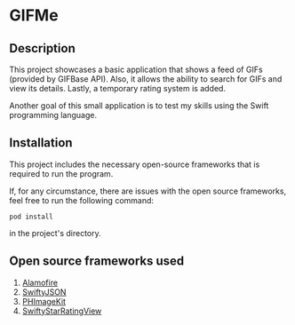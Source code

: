 # GIFMe

## Description
This project showcases a basic application that shows a feed of GIFs (provided by GIFBase API). Also, it allows the ability to search for GIFs and view its details. Lastly, a temporary rating system is added.

Another goal of this small application is to test my skills using the Swift programming language.

## Installation
This project includes the necessary open-source frameworks that is required to run the program.

If, for any circumstance, there are issues with the open source frameworks, feel free to run the following command:

```
pod install
```

in the project's directory.

## Open source frameworks used
1) [Alamofire](https://github.com/Alamofire/Alamofire)
2) [SwiftyJSON](https://github.com/SwiftyJSON/SwiftyJSON)
3) [PHImageKit](https://github.com/producthunt/PHImageKit)
4) [SwiftyStarRatingView](https://github.com/Jerrrr/SwiftyStarRatingView/)
